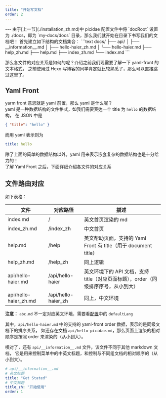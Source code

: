 ```yaml
---
title: "开始写文档"
order: 2
---
```


<toc>
---
由于[上一节](./installation_zh.md)中 picidae 配置文件中将 `docRoot` 设置为 ./docs，即为 `my-docs/docs` 目录，那么我们就开始在目录下书写我们的文档吧！
首先建立如下结构的文档集合：
```text
docs/
├── api/
│   ├── __information__.md
│   ├── hello-haier_zh.md
│   └── hello-haier.md
├── help_zh.md
├── help.md
├── index_zh.md
└── index.md
```

那么各文件的对应关系是如何的呢？介绍之前我们现需要了解一下 yaml-front 的文本格式，
之前使用过 Hexo 写博客的同学肯定就比较熟悉了，那么可以直接跳过这里了。

## Yaml Front
yarm front 意思就是 yaml 前置，那么 yaml 是什么呢？  
yaml 是一种数据结构的文件格式，如我们需要表达一个 title 为 `hello` 的数据结构，
在 JSON 中是
```json
{ "title": "hello" }
```
而用 yaml 表示则为
```yaml
title: hello
```
除了上面的简单的数据结构以外，yaml 用来表示嵌套复杂的数据结构也是十分给力的！  
了解 Yaml Front 之后，下面详细介绍各文件的对应关系

## 文件路由对应
如下表格：

| 文件 | 对应路径 | 描述 |
| -- | --- | --- |
| index.md | / | 英文首页渲染的 md |
| index_zh.md | /index_zh | 中文首页 |
| help.md | /help | 英文帮助页面，支持的 Yaml Front 有 title（用于 document title） |
| help_zh.md | /help_zh | 同上逻辑 |
| api/hello-haier.md | /api/hello-haier | 英文环境下的 API 文档，支持 title（对应页面标题），order（同级排序序号，从小到大）|
| api/hello-haier_zh.md | /api/hello-haier_zh | 同上，中文环境 |

**注意：** `abc.md` 不一定对应英文环境，需要看[配置](./configuration_zh.md#defaultlang)中的 `defaultLang`

其中，`api/hello-haier.md` 中的支持的 yaml-front order 数据，表示的是同级文档下的排序关系，
如还存在文档 `api/hello-picidae.md`，那么页面上渲染的相对顺序是按照 order 来渲染的（从小到大）。

噢对了，还有 `api/__information__.md` 文件，该文件不同于其他 markdown 文档，
它是用来控制菜单中的中英文标题，和控制与不同组文档的相对顺序的（从小到大）。

```yaml
# api/__information__.md
# 英文标题
title: "Get Stated"
# 中文标题
title_zh: "开始使用"
order: 1
```
